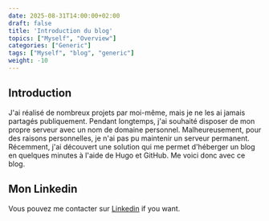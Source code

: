 ```yaml
---
date: 2025-08-31T14:00:00+02:00
draft: false
title: 'Introduction du blog'
topics: ["Myself", "Overview"]
categories: ["Generic"]
tags: ["Myself", "blog", "generic"]
weight: -10
---
```


## Introduction
J'ai réalisé de nombreux projets par moi-même, mais je ne les ai jamais partagés publiquement. Pendant longtemps, j'ai souhaité disposer de mon propre serveur avec un nom de domaine personnel. Malheureusement, pour des raisons personnelles, je n'ai pas pu maintenir un serveur permanent. Récemment, j'ai découvert une solution qui me permet d'héberger un blog en quelques minutes à l'aide de Hugo et GitHub. Me voici donc avec ce blog.

## Mon Linkedin
Vous pouvez me contacter sur [Linkedin](https://www.linkedin.com/in/samuel-kharitonoff/) if you want.